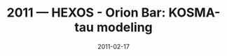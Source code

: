 ---
title: "2011 &mdash; HEXOS - Orion Bar: KOSMA-tau modeling"
collection: talks
type: "Talk"
tag: academic
invited: 
permalink: \talks\2011-02-17-HEXOS---Orion-Bar-KOSMA-tau-modeling
paperurl: '/files/pdf/talks/Orion-Bar-Modeling-February2011.pdf'
date: "2011-02-17"
venue: "ORION Bar modelling workshop"
location: "Paris, France"
---